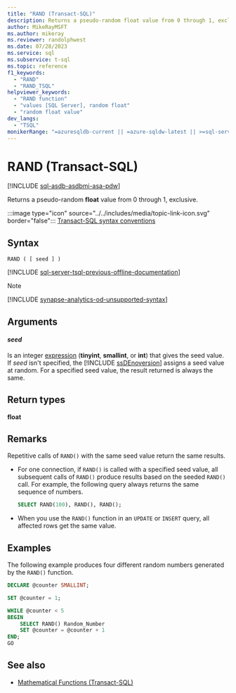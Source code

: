```yaml
---
title: "RAND (Transact-SQL)"
description: Returns a pseudo-random float value from 0 through 1, exclusive.
author: MikeRayMSFT
ms.author: mikeray
ms.reviewer: randolphwest
ms.date: 07/28/2023
ms.service: sql
ms.subservice: t-sql
ms.topic: reference
f1_keywords:
  - "RAND"
  - "RAND_TSQL"
helpviewer_keywords:
  - "RAND function"
  - "values [SQL Server], random float"
  - "random float value"
dev_langs:
  - "TSQL"
monikerRange: "=azuresqldb-current || =azure-sqldw-latest || >=sql-server-2016 || >=sql-server-linux-2017 || =azuresqldb-mi-current"
---
```

# RAND (Transact-SQL)

[!INCLUDE [sql-asdb-asdbmi-asa-pdw](../../includes/applies-to-version/sql-asdb-asdbmi-asa.md)]

Returns a pseudo-random **float** value from 0 through 1, exclusive.

:::image type="icon" source="../../includes/media/topic-link-icon.svg" border="false"::: [Transact-SQL syntax conventions](../../t-sql/language-elements/transact-sql-syntax-conventions-transact-sql.md)

## Syntax

```syntaxsql
RAND ( [ seed ] )
```

[!INCLUDE [sql-server-tsql-previous-offline-documentation](../../includes/sql-server-tsql-previous-offline-documentation.md)]

> [!NOTE]  
> [!INCLUDE [synapse-analytics-od-unsupported-syntax](../../includes/synapse-analytics-od-unsupported-syntax.md)]

## Arguments

#### *seed*

Is an integer [expression](../language-elements/expressions-transact-sql.md) (**tinyint**, **smallint**, or **int**) that gives the seed value. If *seed* isn't specified, the [!INCLUDE [ssDEnoversion](../../includes/ssdenoversion-md.md)] assigns a seed value at random. For a specified seed value, the result returned is always the same.

## Return types

**float**

## Remarks

Repetitive calls of `RAND()` with the same seed value return the same results.

- For one connection, if `RAND()` is called with a specified seed value, all subsequent calls of `RAND()` produce results based on the seeded `RAND()` call. For example, the following query always returns the same sequence of numbers.

   ```sql
   SELECT RAND(100), RAND(), RAND();
   ```

- When you use the `RAND()` function in an `UPDATE` or `INSERT` query, all affected rows get the same value.

## Examples

The following example produces four different random numbers generated by the `RAND()` function.

```sql
DECLARE @counter SMALLINT;

SET @counter = 1;

WHILE @counter < 5
BEGIN
    SELECT RAND() Random_Number
    SET @counter = @counter + 1
END;
GO
```

## See also

- [Mathematical Functions (Transact-SQL)](../../t-sql/functions/mathematical-functions-transact-sql.md)
